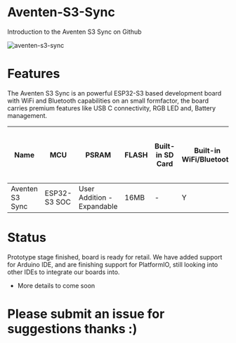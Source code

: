 # Aventen-S3-Sync
Introduction to the Aventen S3 Sync on Github

![aventen-s3-sync](https://github.com/avencan/Aventen-S3-Sync/assets/140997610/825e320d-4e1c-4da6-8fc4-d2a7e894f95f)

# Features
The Aventen S3 Sync is an powerful ESP32-S3 based development board with WiFi and Bluetooth capabilities on an small formfactor, the board carries premium features like USB C connectivity, RGB LED and, Battery management.

| Name                       | MCU                  | PSRAM | FLASH | Built-in SD Card | Built-in WiFi/Bluetooth | Onboard LED | Header Pins | USB Connector | Ethernet       | Debugging | Aux LDO 1A | Chip Antenna + IPX w RF Switch | Battery Support (JST) + USB LiPo Charge |
|----------------------------|----------------------|-------|-------|------------------|-------------------------|-------------|-------------|---------------|----------------|----------|------------|--------------------------------|----------------------------------------|
| Aventen S3 Sync            | ESP32-S3 SOC         | User Addition - Expandable | 16MB  | -                | Y             | RGB         | 43            | USB-C         | -                | JTAG/SWD | -          | Y               | Y                                      |

# Status
Prototype stage finished, board is ready for retail. We have added support for Arduino IDE, and are finishing support for PlatformIO, still looking into other IDEs to integrate our boards into.

- More details to come soon 

# Please submit an issue for suggestions thanks :)
